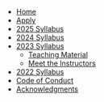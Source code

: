 <!-- docs/2022/_sidebar.md -->

- [Home](/)
- [Apply](apply)
- [2025 Syllabus](2025/README.md)
- [2024 Syllabus](2024/README.md)
- [2023 Syllabus](2023/README.md)
  - [Teaching Material](2023/teaching-material.md)
  - [Meet the Instructors](2023/instructors.md)
- [2022 Syllabus](2022/README.md)
  <!-- - [Resources](resources) -->
- [Code of Conduct](code-of-conduct)
- [Acknowledgments](acknowledgments)

